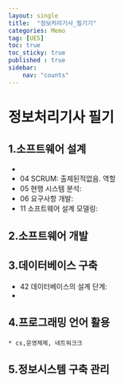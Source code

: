```yaml
---
layout: single
title:  "정보처리기사_필기기"
categories: Memo
tag: [UE5]
toc: true
toc_sticky: true
published : true
sidebar:
    nav: "counts"
---
```


# 정보처리기사 필기

## 1.소프트웨어 설계
* 
* 04 SCRUM: 출제된적없음. 역할
* 05 현행 시스템 분석:
* 06 요구사항 개발:
* 11 소프트웨어 설계 모델링: 

## 2.소프트웨어 개발

## 3.데이터베이스 구축
* 42 데이터베이스의 설계 단계:
* 
## 4.프로그래밍 언어 활용
    * cs,운영체제, 네트워크크


## 5.정보시스템 구축 관리